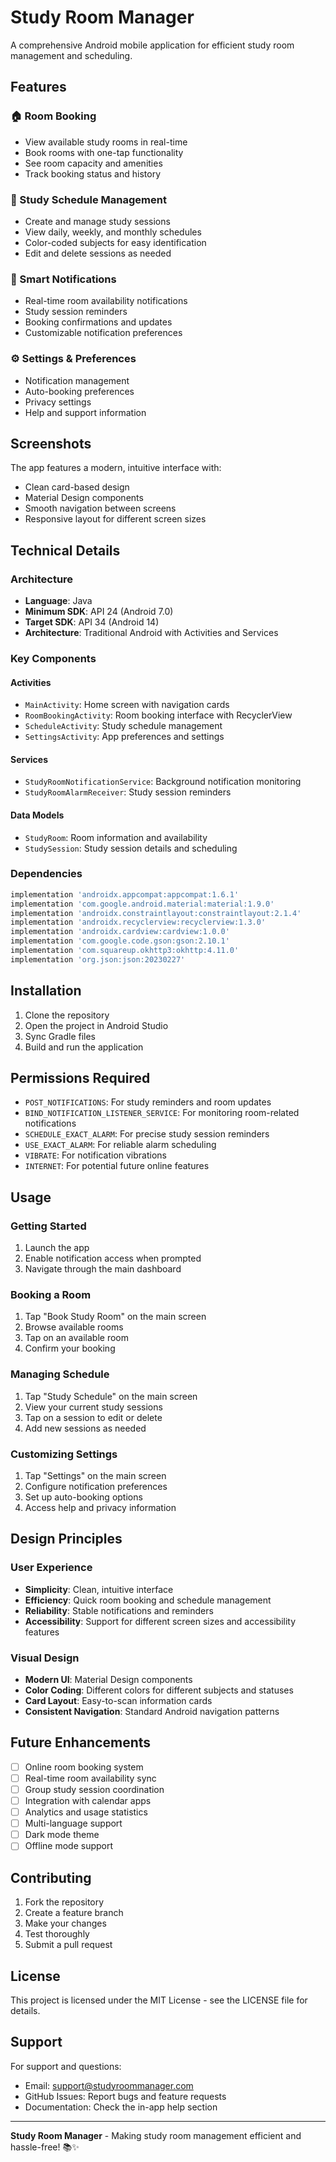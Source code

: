 # Study Room Manager

A comprehensive Android mobile application for efficient study room management and scheduling.

## Features

### 🏠 Room Booking
- View available study rooms in real-time
- Book rooms with one-tap functionality
- See room capacity and amenities
- Track booking status and history

### 📅 Study Schedule Management
- Create and manage study sessions
- View daily, weekly, and monthly schedules
- Color-coded subjects for easy identification
- Edit and delete sessions as needed

### 🔔 Smart Notifications
- Real-time room availability notifications
- Study session reminders
- Booking confirmations and updates
- Customizable notification preferences

### ⚙️ Settings & Preferences
- Notification management
- Auto-booking preferences
- Privacy settings
- Help and support information

## Screenshots

The app features a modern, intuitive interface with:
- Clean card-based design
- Material Design components
- Smooth navigation between screens
- Responsive layout for different screen sizes

## Technical Details

### Architecture
- **Language**: Java
- **Minimum SDK**: API 24 (Android 7.0)
- **Target SDK**: API 34 (Android 14)
- **Architecture**: Traditional Android with Activities and Services

### Key Components

#### Activities
- `MainActivity`: Home screen with navigation cards
- `RoomBookingActivity`: Room booking interface with RecyclerView
- `ScheduleActivity`: Study schedule management
- `SettingsActivity`: App preferences and settings

#### Services
- `StudyRoomNotificationService`: Background notification monitoring
- `StudyRoomAlarmReceiver`: Study session reminders

#### Data Models
- `StudyRoom`: Room information and availability
- `StudySession`: Study session details and scheduling

### Dependencies
```gradle
implementation 'androidx.appcompat:appcompat:1.6.1'
implementation 'com.google.android.material:material:1.9.0'
implementation 'androidx.constraintlayout:constraintlayout:2.1.4'
implementation 'androidx.recyclerview:recyclerview:1.3.0'
implementation 'androidx.cardview:cardview:1.0.0'
implementation 'com.google.code.gson:gson:2.10.1'
implementation 'com.squareup.okhttp3:okhttp:4.11.0'
implementation 'org.json:json:20230227'
```

## Installation

1. Clone the repository
2. Open the project in Android Studio
3. Sync Gradle files
4. Build and run the application

## Permissions Required

- `POST_NOTIFICATIONS`: For study reminders and room updates
- `BIND_NOTIFICATION_LISTENER_SERVICE`: For monitoring room-related notifications
- `SCHEDULE_EXACT_ALARM`: For precise study session reminders
- `USE_EXACT_ALARM`: For reliable alarm scheduling
- `VIBRATE`: For notification vibrations
- `INTERNET`: For potential future online features

## Usage

### Getting Started
1. Launch the app
2. Enable notification access when prompted
3. Navigate through the main dashboard

### Booking a Room
1. Tap "Book Study Room" on the main screen
2. Browse available rooms
3. Tap on an available room
4. Confirm your booking

### Managing Schedule
1. Tap "Study Schedule" on the main screen
2. View your current study sessions
3. Tap on a session to edit or delete
4. Add new sessions as needed

### Customizing Settings
1. Tap "Settings" on the main screen
2. Configure notification preferences
3. Set up auto-booking options
4. Access help and privacy information

## Design Principles

### User Experience
- **Simplicity**: Clean, intuitive interface
- **Efficiency**: Quick room booking and schedule management
- **Reliability**: Stable notifications and reminders
- **Accessibility**: Support for different screen sizes and accessibility features

### Visual Design
- **Modern UI**: Material Design components
- **Color Coding**: Different colors for different subjects and statuses
- **Card Layout**: Easy-to-scan information cards
- **Consistent Navigation**: Standard Android navigation patterns

## Future Enhancements

- [ ] Online room booking system
- [ ] Real-time room availability sync
- [ ] Group study session coordination
- [ ] Integration with calendar apps
- [ ] Analytics and usage statistics
- [ ] Multi-language support
- [ ] Dark mode theme
- [ ] Offline mode support

## Contributing

1. Fork the repository
2. Create a feature branch
3. Make your changes
4. Test thoroughly
5. Submit a pull request

## License

This project is licensed under the MIT License - see the LICENSE file for details.

## Support

For support and questions:
- Email: support@studyroommanager.com
- GitHub Issues: Report bugs and feature requests
- Documentation: Check the in-app help section

---

**Study Room Manager** - Making study room management efficient and hassle-free! 📚✨ 